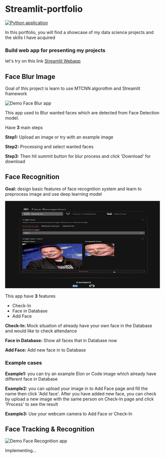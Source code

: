 # Streamlit-portfolio

[![Python application](https://github.com/NatapolLim/streamlit-portfolio/actions/workflows/python-app.yml/badge.svg?branch=main)](https://github.com/NatapolLim/streamlit-portfolio/actions/workflows/python-app.yml)

In this portfolio, you will find a showcase of my data science projects and the skills I have acquired
### Build web app for presenting my projects
let's try on this link
[Streamlit Webapp](https://natapollim-streamlit-portfolio-0-profile-ayvdum.streamlit.app)

## Face Blur Image
Goal of this project is learn to use MTCNN algorothm and Streamlit framework

![Demo Face Blur app](./assets/profile/demo_face_blur.GIF)

This app used to Blur wanted faces which are detected from Face Detection model.

Have **3** main steps

**Step1:** Upload an image or try with an example image

**Step2:** Processing and select wanted faces

**Step3:** Then hit summit button for blur process and click 'Download' for download
## Face Recognition
**Goal:** design basic features of face recognition system and learn to preprocess image and use deep learning model

![Demo Face Recognition app](./assets/profile/face_rec_example.GIF)

This app have **3** features
- Check-In
- Face in Database
- Add Face
        
**Check-In:** Mock situation of already have your own face in the Database and would like to check attendance

**Face in Database:** Show all faces that in Database now

**Add Face:** Add new face in to Database
  
### Example cases
      
**Example1:** you can try an example Elon or Code image which already have different face in Database

**Example2:** you can upload your image in to Add Face page and fill the name then click 'Add face'.
        After you have added new face, you can check by upload a new image with the same person on Check-In page and click 'Process' to see the result

**Example3:** Use your webcam camera to Add Face or Check-In

## Face Tracking & Recognition

![Demo Face Recognition app](./assets/profile/face_re_id.GIF)

Implementing...

